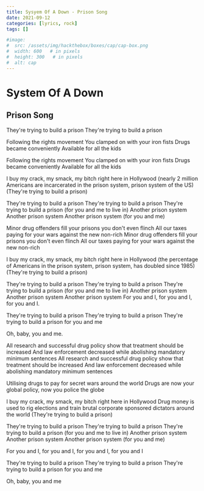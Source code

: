 ```yaml
---
title: Sysyem Of A Down - Prison Song
date: 2021-09-12
categories: [lyrics, rock]
tags: []

#image:
#  src: /assets/img/hackthebox/boxes/cap/cap-box.png
#  width: 600   # in pixels
#  height: 300   # in pixels
#  alt: cap
---
```

# System Of A Down
## Prison Song

They're trying to build a prison
They're trying to build a prison

Following the rights movement
You clamped on with your iron fists
Drugs became conveniently
Available for all the kids

Following the rights movement
You clamped on with your iron fists
Drugs became conveniently
Available for all the kids

I buy my crack, my smack, my bitch right here in Hollywood
(nearly 2 million Americans are incarcerated in the prison system, prison system of the US)
(They're trying to build a prison)

They're trying to build a prison
They're trying to build a prison
They're trying to build a prison
(for you and me to live in)
Another prison system
Another prison system
Another prison system
(for you and me)

Minor drug offenders fill your prisons you don't even flinch
All our taxes paying for your wars against the new non-rich
Minor drug offenders fill your prisons you don't even flinch
All our taxes paying for your wars against the new non-rich

I buy my crack, my smack, my bitch right here in Hollywood
(the percentage of Americans in the prison system, prison system, has doubled since 1985)
(They're trying to build a prison)

They're trying to build a prison
They're trying to build a prison
They're trying to build a prison
(for you and me to live in)
Another prison system
Another prison system
Another prison system
For you and I, for you and I, for you and I.

They're trying to build a prison
They're trying to build a prison
They're trying to build a prison for you and me

Oh, baby, you and me.

All research and successful drug policy show that treatment should be increased
And law enforcement decreased while abolishing mandatory minimum sentences
All research and successful drug policy show that treatment should be increased
And law enforcement decreased while abolishing mandatory minimum sentences

Utilising drugs to pay for secret wars around the world
Drugs are now your global policy, now you police the globe

I buy my crack, my smack, my bitch right here in Hollywood
Drug money is used to rig elections and train brutal corporate sponsored dictators around the world
(They're trying to build a prison)

They're trying to build a prison
They're trying to build a prison
They're trying to build a prison
(for you and me to live in)
Another prison system
Another prison system
Another prison system
(for you and me)

For you and I, for you and I, for you and I, for you and I

They're trying to build a prison
They're trying to build a prison
They're trying to build a prison for you and me

Oh, baby, you and me
